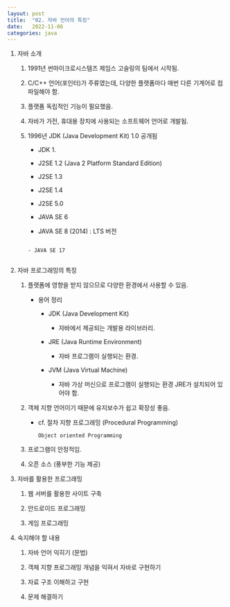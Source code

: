 ```yaml
---
layout: post
title:  "02. 자바 언어의 특징"
date:   2022-11-06
categories: java
---
```

1. 자바 소개

    1) 1991년 썬마이크로시스템즈 제임스 고슬링의 팀에서 시작됨.

    2) C/C++ 언어(포인터)가 주류였는데, 다양한 플랫폼마다 매번 다른 기계어로 컴파일해야 함.

    3) 플랫폼 독립적인 기능이 필요했음.

    4) 자바가 가전, 휴대용 장치에 사용되는 소프트웨어 언어로 개발됨.

    5) 1996년 JDK (Java Development Kit) 1.0 공개됨

        - JDK 1.
        
        - J2SE 1.2 (Java 2 Platform Standard Edition)

        - J2SE 1.3

        - J2SE 1.4

        - J2SE 5.0

        - JAVA SE 6

        - JAVA SE 8 (2014) : LTS 버전

        ~~~~~~~~

        - JAVA SE 17


2. 자바 프로그래밍의 특징

    1) 플랫폼에 영향을 받지 않으므로 다양한 환경에서 사용할 수 있음.

        - 용어 정리

            - JDK (Java Development Kit)

                - 자바에서 제공되는 개발용 라이브러리.

            - JRE (Java Runtime Environment)

                - 자바 프로그램이 실행되는 환경.

            - JVM (Java Virtual Machine)

                - 자바 가상 머신으로 프로그램이 실행되는 환경 JRE가
                  설치되어 있어야 함.

    2) 객체 지향 언어이기 때문에 유지보수가 쉽고 확장성 좋음.

        - cf. 절차 지향 프로그래밍 (Procedural Programming)

              Object oriented Programming

    3) 프로그램이 안정적임.

    4) 오픈 소스 (풍부한 기능 제공)

3. 자바를 활용한 프로그래밍

    1) 웹 서버를 활용한 사이트 구축

    2) 안드로이드 프로그래밍

    3) 게임 프로그래밍

4. 숙지해야 할 내용

    1) 자바 언어 익히기 (문법)

    2) 객체 지향 프로그래밍 개념을 익혀서 자바로 구현하기

    3) 자료 구조 이해하고 구현

    4) 문제 해결하기